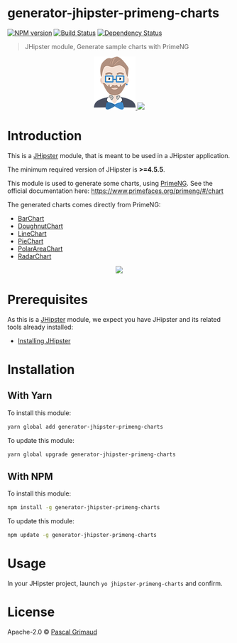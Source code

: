 # generator-jhipster-primeng-charts
[![NPM version][npm-image]][npm-url] [![Build Status][travis-image]][travis-url] [![Dependency Status][daviddm-image]][daviddm-url]
> JHipster module, Generate sample charts with PrimeNG

<div align="center">
  <a href="http://jhipster.github.io">
    <img src="https://raw.githubusercontent.com/jhipster/jhipster.github.io/master/images/logo/logo-jhipster.png">
  </a>
  <a href="https://www.primefaces.org/primeng">
    <img width=120px src="https://pbs.twimg.com/profile_images/782907169414979584/i2fYktgo.jpg">
  </a>
</div>


# Introduction

This is a [JHipster](http://jhipster.github.io/) module, that is meant to be used in a JHipster application.

The minimum required version of JHipster is **>=4.5.5**.

This module is used to generate some charts, using [PrimeNG](https://www.primefaces.org/primeng).
See the official documentation here: https://www.primefaces.org/primeng/#/chart

The generated charts comes directly from PrimeNG:
- [BarChart](https://www.primefaces.org/primeng/#/chart/bar)
- [DoughnutChart](https://www.primefaces.org/primeng/#/chart/doughnut)
- [LineChart](https://www.primefaces.org/primeng/#/chart/line)
- [PieChart](https://www.primefaces.org/primeng/#/chart/pie)
- [PolarAreaChart](https://www.primefaces.org/primeng/#/chart/polararea)
- [RadarChart](https://www.primefaces.org/primeng/#/chart/radar)

<div align="center">
    <img src="https://raw.githubusercontent.com/pascalgrimaud/generator-jhipster-primeng-charts/master/images/jhipster-primeng-charts.png">
</div>


# Prerequisites

As this is a [JHipster](http://jhipster.github.io/) module, we expect you have JHipster and its related tools already installed:

- [Installing JHipster](https://jhipster.github.io/installation.html)

# Installation

## With Yarn

To install this module:

```bash
yarn global add generator-jhipster-primeng-charts
```

To update this module:

```bash
yarn global upgrade generator-jhipster-primeng-charts
```

## With NPM

To install this module:

```bash
npm install -g generator-jhipster-primeng-charts
```

To update this module:

```bash
npm update -g generator-jhipster-primeng-charts
```

# Usage

In your JHipster project, launch `yo jhipster-primeng-charts` and confirm.


# License

Apache-2.0 © [Pascal Grimaud](https://twitter.com/pascalgrimaud)


[npm-image]: https://img.shields.io/npm/v/generator-jhipster-primeng-charts.svg
[npm-url]: https://npmjs.org/package/generator-jhipster-primeng-charts
[travis-image]: https://travis-ci.org/pascalgrimaud/generator-jhipster-primeng-charts.svg?branch=master
[travis-url]: https://travis-ci.org/pascalgrimaud/generator-jhipster-primeng-charts
[daviddm-image]: https://david-dm.org/pascalgrimaud/generator-jhipster-primeng-charts.svg?theme=shields.io
[daviddm-url]: https://david-dm.org/pascalgrimaud/generator-jhipster-module
